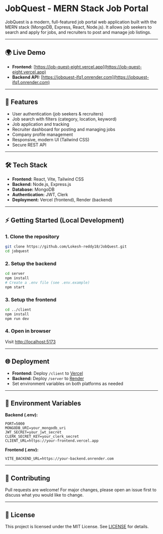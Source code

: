 # JobQuest - MERN Stack Job Portal

JobQuest is a modern, full-featured job portal web application built with the MERN stack (MongoDB, Express, React, Node.js). It allows job seekers to search and apply for jobs, and recruiters to post and manage job listings.

---

## 🌍 Live Demo

- **Frontend:** [https://job-quest-eight.vercel.app](https://job-quest-eight.vercel.app)
- **Backend API:** [https://jobquest-ifq1.onrender.com](https://jobquest-ifq1.onrender.com)

---

## 🚀 Features

- User authentication (job seekers & recruiters)
- Job search with filters (category, location, keyword)
- Job application and tracking
- Recruiter dashboard for posting and managing jobs
- Company profile management
- Responsive, modern UI (Tailwind CSS)
- Secure REST API

---

## 🛠️ Tech Stack

- **Frontend:** React, Vite, Tailwind CSS
- **Backend:** Node.js, Express.js
- **Database:** MongoDB
- **Authentication:** JWT, Clerk
- **Deployment:** Vercel (frontend), Render (backend)

---

## ⚡ Getting Started (Local Development)

### 1. Clone the repository
```bash
git clone https://github.com/Lokesh-reddy18/JobQuest.git
cd jobquest
```

### 2. Setup the backend
```bash
cd server
npm install
# Create a .env file (see .env.example)
npm start
```

### 3. Setup the frontend
```bash
cd ../client
npm install
npm run dev
```

### 4. Open in browser
Visit [http://localhost:5173](http://localhost:5173)

---

## 🌐 Deployment

- **Frontend:** Deploy `/client` to [Vercel](https://vercel.com/)
- **Backend:** Deploy `/server` to [Render](https://render.com/)
- Set environment variables on both platforms as needed

---

## 📝 Environment Variables

**Backend (.env):**
```
PORT=5000
MONGODB_URI=your_mongodb_uri
JWT_SECRET=your_jwt_secret
CLERK_SECRET_KEY=your_clerk_secret
CLIENT_URL=https://your-frontend.vercel.app
```

**Frontend (.env):**
```
VITE_BACKEND_URL=https://your-backend.onrender.com
```

---

## 🤝 Contributing

Pull requests are welcome! For major changes, please open an issue first to discuss what you would like to change.

---

## 📄 License

This project is licensed under the MIT License. See [LICENSE](./LICENSE) for details.

